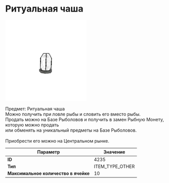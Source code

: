 # Ритуальная чаша

![Item Image](../img/4235.webp?raw=true)

Предмет: Ритуальная чаша<br>Можно получить при ловле рыбы и словить его вместо рыбы.<br>Продать можно на Базе Рыболовов и получить в замен Рыбную Монету, которую можно продать<br>или обменять на уникальный предметы на Базе Рыболовов.<br><br>Приобрести его можно на Центральном рынке.


| Параметр | Значение |
|----------|----------|
| **ID** | 4235 |
| **Тип** | ITEM_TYPE_OTHER |
| **Максимальное количество в ячейке** | 10 |

